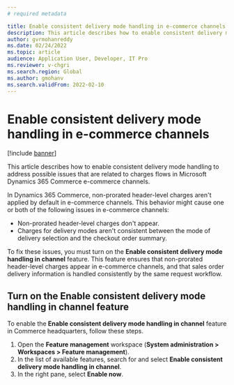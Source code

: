 ```yaml
---
# required metadata

title: Enable consistent delivery mode handling in e-commerce channels
description: This article describes how to enable consistent delivery mode handling to address possible issues that are related to charges flows in Microsoft Dynamics 365 Commerce e-commerce channels.
author: gvrmohanreddy
ms.date: 02/24/2022
ms.topic: article
audience: Application User, Developer, IT Pro
ms.reviewer: v-chgri
ms.search.region: Global
ms.author: gmohanv
ms.search.validFrom: 2022-02-10
---
```


# Enable consistent delivery mode handling in e-commerce channels 

[!include [banner](includes/banner.md)]

This article describes how to enable consistent delivery mode handling to address possible issues that are related to charges flows in Microsoft Dynamics 365 Commerce e-commerce channels.

In Dynamics 365 Commerce, non-prorated header-level charges aren't applied by default in e-commerce channels. This behavior might cause one or both of the following issues in e-commerce channels:

- Non-prorated header-level charges don't appear.
- Charges for delivery modes aren't consistent between the mode of delivery selection and the checkout order summary.

To fix these issues, you must turn on the **Enable consistent delivery mode handling in channel** feature. This feature ensures that non-prorated header-level charges appear in e-commerce channels, and that sales order delivery information is handled consistently by the same request workflow.

## Turn on the Enable consistent delivery mode handling in channel feature

To enable the **Enable consistent delivery mode handling in channel** feature in Commerce headquarters, follow these steps.

1. Open the **Feature management** workspace (**System administration \> Workspaces \> Feature management**).
1. In the list of available features, search for and select **Enable consistent delivery mode handling in channel**.
1. In the right pane, select **Enable now**.
